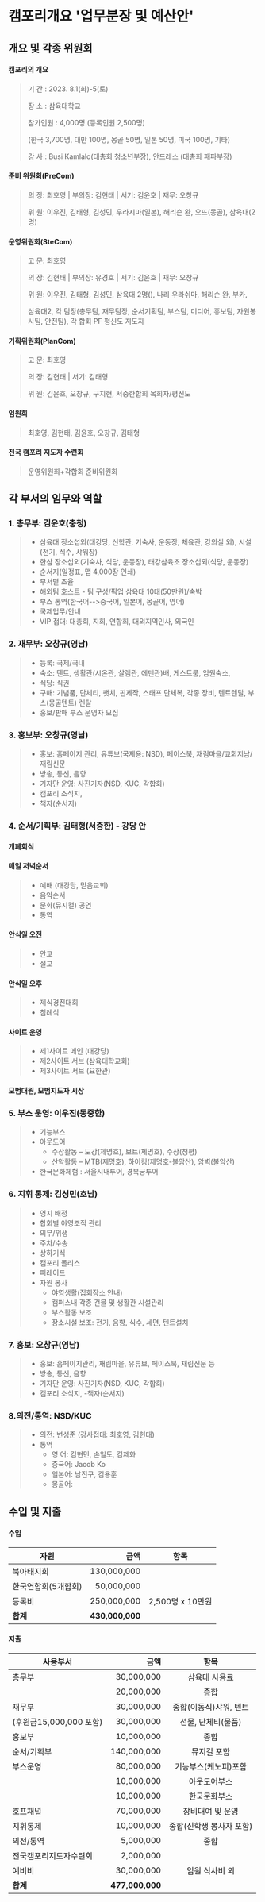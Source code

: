 # 캠포리개요 '업무분장 및 예산안'

## &#x20;개요 및 각종 위원회

#### 캠포리의 개요

> 기       간 : 2023. 8.1(화)-5(토)
>
> 장       소 : 삼육대학교
>
> 참가인원 : 4,000명 (등록인원 2,500명)
>
> &#x20;                (한국 3,700명, 대만 100명, 몽골 50명, 일본 50명, 미국 100명, 기타)
>
> 강       사 : Busi Kamlalo(대총회 청소년부장), 안드레스 (대총회 패파부장)

#### 준비 위원회(PreCom)

> 의       장: 최호영 | 부의장: 김현태 | 서기: 김윤호 | 재무: 오창규
>
> 위       원: 이우진, 김태형, 김성민, 우라시마(일본), 해리슨 완, 오뜨(몽골), 삼육대(2명)

#### 운영위원회(SteCom)

> 고       문: 최호영
>
> 의       장: 김현태 | 부의장: 유경호 | 서기: 김윤호 | 재무: 오창규
>
> 위       원: 이우진, 김태형, 김성민, 삼육대 2명(), 나리 우라쉬마, 해리슨 완, 부카,
>
> 삼육대2, 각 팀장(총무팀, 재무팀장, 순서기획팀, 부스팀, 미디어, 홍보팀, 자원봉사팀, 안전팀), 각 합회 PF 평신도 지도자

#### 기획위원회(PlanCom)

> 고       문: 최호영
>
> 의       장: 김현태 | 서기: 김태형
>
> 위       원: 김윤호, 오창규, 구지현, 서중한합회 목회자/평신도

#### 임원회

> 최호영, 김현태, 김윤호, 오창규, 김태형

#### 전국 캠포리 지도자 수련회

> 운영위원회+각합회 준비위원회

## 각 부서의 임무와 역할

### 1.  총무부: 김윤호(충청)

> * 삼육대 장소섭외(대강당, 신학관, 기숙사, 운동장, 체육관, 강의실 외),  시설(전기, 식수, 샤워장)
> * 한삼 장소섭외(기숙사, 식당, 운동장), 태강삼육초 장소섭외(식당, 운동장)
> * 순서지(일정표, 맵 4,000장 인쇄)
> * 부서별 조율
> * 해외팀 호스트 - 팀 구성/픽업 삼육대 10대(50만원)/숙박&#x20;
> * 부스 통역(한국어-->중국어, 일본어, 몽골어, 영어)
> * 국제업무/안내
> * VIP 접대: 대총회, 지회, 연합회, 대외지역인사, 외국인

### 2. 재무부: 오창규(영남)

> * 등록: 국제/국내
> * 숙소: 텐트, 생활관(시온관, 살렘관, 에덴관)배, 게스트룸, 임원숙소,
> * 식당: 식권
> * 구매: 기념품, 단체티, 팻치, 핀제작, 스태프 단체복, 각종 장비, 텐트렌탈, 부스(몽골텐트) 렌탈
> * 홍보/판매 부스 운영자 모집

### 3. 홍보부: 오창규(영남)

> * 홍보: 홈페이지 관리, 유튜브(국제용: NSD), 페이스북, 재림마을/교회지남/재림신문
> * 방송, 통신, 음향
> * 기자단 운영: 사진기자(NSD, KUC, 각합회)
> * 캠포리 소식지,
> * 책자(순서지)

### 4. 순서/기획부: 김태형(서중한) - 강당 안

#### 개폐회식

#### 매일 저녁순서

> * 예배 (대강당, 믿음교회)
> * 음악순서
> * 문화(뮤지컬) 공연
> * 통역

#### 안식일 오전

> * 안교
> * 설교

#### 안식일 오후

> * 제식경진대회
> * 침례식

#### 사이트 운영

> * 제1사이트 메인 (대강당)
> * 제2사이트 서브 (삼육대학교회)
> * 제3사이트 서브 (요한관)

#### 모범대원, 모범지도자 시상

### 5. 부스 운영: 이우진(동중한)

> * 기능부스
> * 아웃도어
>   * 수상활동 – 도강(제명호), 보트(제명호), 수상(청평)
>   * 산악활동 – MTB(제명호), 하이킹(제명호-불암산), 암벽(불암산)
> * 한국문화체험 : 서울시내투어, 경복궁투어

### 6. 지휘 통제: 김성민(호남)

> * 영지 배정
> * 합회별 야영조직 관리
> * 의무/위생
> * 주차/수송
> * 상하기식
> * 캠포리 폴리스
> * 퍼레이드
> * 자원 봉사
>   * 야영생활(집회장소 안내)
>   * 캠퍼스내 각종 건물 및 생활관 시설관리
>   * 부스활동 보조
>   * 장소시설 보조: 전기, 음향, 식수, 세면, 텐트설치

### 7. 홍보: 오창규(영남)

> * 홍보: 홈페이지관리, 재림마을, 유튜브, 페이스북, 재림신문 등
> * 방송, 통신, 음향
> * 기자단 운영: 사진기자(NSD, KUC, 각합회)
> * 캠포리 소식지, -책자(순서지)

### 8.의전/통역: NSD/KUC

> * 의전: 변성준 (강사접대: 최호영, 김현태)
> * 통역
>   * 영 어: 김현민, 손일도, 김제화
>   * 중국어: Jacob Ko
>   * 일본어: 남진구, 김용훈
>   * 몽골어:



##

## 수입 및 지출

#### 수입

| 자원          |              금액 |       항목      |
| ----------- | --------------: | :-----------: |
| 북아태지회       |     130,000,000 |               |
| 한국연합회(5개합회) |      50,000,000 |               |
| 등록비         |     250,000,000 | 2,500명 x 10만원 |
| **합계**      | **430,000,000** |               |

#### 지출

| 사용부서               |              금액 |       항목       |
| ------------------ | --------------: | :------------: |
| 총무부                |      30,000,000 |     삼육대 사용료    |
|                    |      20,000,000 |       종합       |
| 재무부                |      30,000,000 |  종합(이동식)샤워, 텐트 |
| (후원금15,000,000 포함) |      30,000,000 |   선물, 단체티(물품)  |
| 홍보부                |      10,000,000 |       종합       |
| 순서/기획부             |     140,000,000 |     뮤지컬 포함     |
| 부스운영               |      80,000,000 |   기능부스(케노피)포함  |
|                    |      10,000,000 |     아웃도어부스     |
|                    |      10,000,000 |     한국문화부스     |
| 호프채널               |      70,000,000 |    장비대여 및 운영   |
| 지휘통제               |      10,000,000 | 종합(신학생 봉사자 포함) |
| 의전/통역              |       5,000,000 |       종합       |
| 전국캠포리지도자수련회        |       2,000,000 |                |
| 예비비                |      30,000,000 |    임원 식사비 외    |
| **합계**             | **477,000,000** |                |


